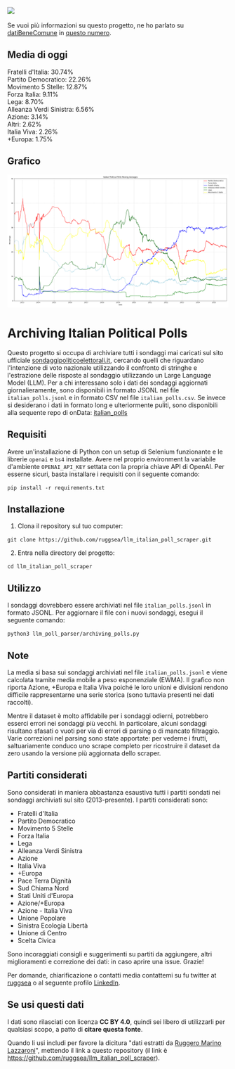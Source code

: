 <a href="https://datibenecomune.substack.com/about"><img src="https://img.shields.io/badge/%F0%9F%99%8F-%23datiBeneComune-%23cc3232"/></a>

Se vuoi più informazioni su questo progetto, ne ho parlato su [datiBeneComune](https://datibenecomune.substack.com/) in [questo numero](https://datibenecomune.substack.com/p/liberiamoli-tutti-numero-8).

## Media di oggi

Fratelli d'Italia: 30.74%  
Partito Democratico: 22.26%  
Movimento 5 Stelle: 12.87%  
Forza Italia: 9.11%  
Lega: 8.70%  
Alleanza Verdi Sinistra: 6.56%  
Azione: 3.14%  
Altri: 2.62%  
Italia Viva: 2.26%  
+Europa: 1.75%  
## Grafico
![Latest Moving Average](latest_average_plot.png)

# Archiving Italian Political Polls

Questo progetto si occupa di archiviare tutti i sondaggi mai caricati sul sito ufficiale [sondaggipoliticoelettorali.it](https://www.sondaggipoliticoelettorali.it/), cercando quelli che riguardano l'intenzione di voto nazionale utilizzando il confronto di stringhe e l'estrazione delle risposte al sondaggio utilizzando un Large Language Model (LLM).
Per a chi interessano solo i dati dei sondaggi aggiornati giornalieramente, sono disponibili in formato JSONL nel file `italian_polls.jsonl` e in formato CSV nel file `italian_polls.csv`. Se invece si desiderano i dati in formato long e ulteriormente puliti, sono disponibili alla sequente repo di onData: [italian_polls](https://github.com/ondata/liberiamoli-tutti/tree/main/italian_polls)

## Requisiti

Avere un'installazione di Python con un setup di Selenium funzionante e le librerie `openai` e `bs4` installate.
Avere nel proprio environment la variabile d'ambiente `OPENAI_API_KEY` settata con la propria chiave API di OpenAI.
Per esserne sicuri, basta installare i requisiti con il seguente comando:

```shell
pip install -r requirements.txt
```


## Installazione

1. Clona il repository sul tuo computer:

```shell
git clone https://github.com/ruggsea/llm_italian_poll_scraper.git
```

2. Entra nella directory del progetto:

```shell
cd llm_italian_poll_scraper
```

## Utilizzo

I sondaggi dovrebbero essere archiviati nel file `italian_polls.jsonl` in formato JSONL. Per aggiornare il file con i nuovi sondaggi, esegui il seguente comando:

```shell
python3 llm_poll_parser/archiving_polls.py
```


## Note

La media si basa sui sondaggi archiviati nel file `italian_polls.jsonl` e viene calcolata tramite media mobile a peso esponenziale (EWMA). Il grafico non riporta Azione, +Europa e Italia Viva poiché le loro unioni e divisioni rendono difficile rappresentarne una serie storica (sono tuttavia presenti nei dati raccolti).

Mentre il dataset è molto affidabile per i sondaggi odierni, potrebbero esserci errori nei sondaggi più vecchi. In particolare, alcuni sondaggi risultano sfasati o vuoti per via di errori di parsing o di mancato filtraggio. Varie correzioni nel parsing sono state apportate: per vederne i frutti, saltuariamente conduco uno scrape completo per ricostruire il dataset da zero usando la versione più aggiornata dello scraper.

## Partiti considerati

Sono considerati in maniera abbastanza esaustiva tutti i partiti sondati nei sondaggi archiviati sul sito (2013-presente). I partiti considerati sono:

- Fratelli d'Italia
- Partito Democratico
- Movimento 5 Stelle
- Forza Italia
- Lega
- Alleanza Verdi Sinistra
- Azione
- Italia Viva
- +Europa
- Pace Terra Dignità
- Sud Chiama Nord
- Stati Uniti d'Europa
- Azione/+Europa
- Azione - Italia Viva
- Unione Popolare
- Sinistra Ecologia Libertà
- Unione di Centro
- Scelta Civica

Sono incoraggiati consigli e suggerimenti su partiti da aggiungere, altri miglioramenti e correzione dei dati: in caso aprire una issue. Grazie!

Per domande, chiarificazione o contatti media contattemi su fu twitter at [ruggsea](https://twitter.com/ruggsea) o al seguente profilo [LinkedIn](https://www.linkedin.com/in/ruggsea/).

## Se usi questi dati

I dati sono rilasciati con licenza **CC BY 4.0**, quindi sei libero di utilizzarli per qualsiasi scopo, a patto di **citare questa fonte**. 

Quando li usi includi per favore la dicitura "dati estratti da [Ruggero Marino Lazzaroni](https://github.com/ruggsea/llm_italian_poll_scraper)", mettendo il link a questo repository (il link è <https://github.com/ruggsea/llm_italian_poll_scraper>).

